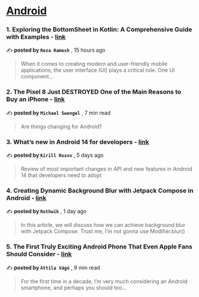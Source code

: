 
<h1><a href=https://medium.com/tag/android/recommended target="_blank" rel="noopener noreferrer">Android</a></h1>
<h3>1. Exploring the BottomSheet in Kotlin: A Comprehensive Guide with Examples - <a href=https://medium.com/@rezaramesh/exploring-the-bottomsheet-in-kotlin-a-comprehensive-guide-with-examples-ea981574ec63?source=tag_recommended_feed---------0-84----------android----------86c6df9e_4b1d_43ff_ae9f_a74aa509e7a1------- target="_blank" rel="noopener noreferrer">link</a></h3>

✍️ **posted by `Reza Ramesh`** <date> , 15 hours ago</date>

<blockquote>When it comes to creating modern and user-friendly mobile applications, the user interface (UI) plays a critical role. One UI component…</blockquote>

<h3>2. The Pixel 8 Just DESTROYED One of the Main Reasons to Buy an iPhone - <a href=https://medium.com/@michaelswengel/the-pixel-8-just-destroyed-one-of-the-main-reasons-to-buy-an-iphone-9946586cc41b?source=tag_recommended_feed---------1-107----------android----------86c6df9e_4b1d_43ff_ae9f_a74aa509e7a1------- target="_blank" rel="noopener noreferrer">link</a></h3>

✍️ **posted by `Michael Swengel`** <date> , 7 min read</date>

<blockquote>Are things changing for Android?</blockquote>

<h3>3. What’s new in Android 14 for developers - <a href=https://medium.com/proandroiddev/whats-new-in-android-14-1e5d7d8b3482?source=tag_recommended_feed---------2-85----------android----------86c6df9e_4b1d_43ff_ae9f_a74aa509e7a1------- target="_blank" rel="noopener noreferrer">link</a></h3>

✍️ **posted by `Kirill Rozov`** <date> , 5 days ago</date>

<blockquote>Review of most important changes in API and new features in Android 14 that developers need to adopt</blockquote>

<h3>4. Creating Dynamic Background Blur with Jetpack Compose in Android - <a href=https://medium.com/proandroiddev/creating-dynamic-background-blur-with-jetpack-compose-in-android-c53bef7fb98a?source=tag_recommended_feed---------3-84----------android----------86c6df9e_4b1d_43ff_ae9f_a74aa509e7a1------- target="_blank" rel="noopener noreferrer">link</a></h3>

✍️ **posted by `Ruthwik`** <date> , 1 day ago</date>

<blockquote>In this article, we will discuss how we can achieve background blur with Jetpack Compose. Trust me, I’m not gonna use Modifier.blur()</blockquote>

<h3>5. The First Truly Exciting Android Phone That Even Apple Fans Should Consider - <a href=https://medium.com/@attilavago/the-first-truly-exciting-android-phone-that-even-apple-fans-should-consider-9ef205d678ae?source=tag_recommended_feed---------4-107----------android----------86c6df9e_4b1d_43ff_ae9f_a74aa509e7a1------- target="_blank" rel="noopener noreferrer">link</a></h3>

✍️ **posted by `Attila Vágó`** <date> , 9 min read</date>

<blockquote>For the first time in a decade, I’m very much considering an Android smartphone, and perhaps you should too…</blockquote>

